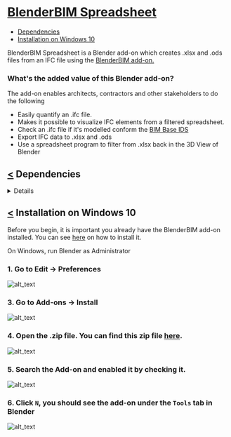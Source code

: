 # [BlenderBIM Spreadsheet](#start)
<a name="start"/>

- [Dependencies](#dependencies)
- [Installation on Windows 10](#installation_on_windows_10)

BlenderBIM Spreadsheet is a Blender add-on which creates .xlsx and .ods files from an IFC file using the [BlenderBIM add-on.](https://blenderbim.org/) 


### What's the added value of this Blender add-on?
The add-on enables architects, contractors and other stakeholders to do the following
- Easily quantify an .ifc file. 
- Makes it possible to visualize IFC elements from a filtered spreadsheet.
- Check an .ifc file if it's modelled conform the [BIM Base IDS](https://www.bimloket.nl//documents/BIM-ILS_infographicA4_2020_UK_021.pdf)
- Export IFC data to .xlsx and .ods 
- Use a spreadsheet program to filter from .xlsx back in the 3D View of Blender



## [<](#start) Dependencies
<a name="dependencies"/>
<details>
<p>


The BlenderBIM has been developed and tested with the following dependecies on Windows 10. BlenderBIM needs to be installed first for this add-on works.

module/software | version
---- | -----
Blender | 2.93 & 3.0.0 & 3.0.1
blenderbim add-on | 0.211117
pandas | 1.3.5
xlsxwriter | 3.0.2
openpyxl | 3.0.9
ifcopenshell | comes with the BlenderBIM add-on

</p>
</details>

## [<](#start) Installation on Windows 10

  
Before you begin, it is important you already have the BlenderBIM add-on installed. You can see [here](https://blenderbim.org/install-blenderbim.html) on how to install it.

On Windows, run Blender as Administrator

### 1. Go to Edit -> Preferences
![alt_text](https://github.com/C-Claus/BlenderScripts/blob/master/BlenderBIMSpreadsheet/images/00_install/00_edit_preferences.png)

### 3. Go to Add-ons -> Install
![alt_text](https://github.com/C-Claus/BlenderScripts/blob/master/BlenderBIMSpreadsheet/images/00_install/00_click_install.png)

### 4. Open the .zip file. You can find this zip file [here](https://github.com/C-Claus/BlenderScripts/blob/master/BlenderBIMSpreadsheet/BlenderBIMSpreadsheet.zip).
![alt_text](https://github.com/C-Claus/BlenderScripts/blob/master/BlenderBIMSpreadsheet/images/00_install/00_install_zip.png)

### 5. Search the Add-on and enabled it by checking it.
![alt_text](https://github.com/C-Claus/BlenderScripts/blob/master/BlenderBIMSpreadsheet/images/00_install/01_enable_addon.png)


### 6. Click ```N```, you should see the add-on under the ```Tools``` tab in Blender
![alt_text](https://github.com/C-Claus/BlenderScripts/blob/master/BlenderBIMSpreadsheet/images/00_install/02a_location_addon.PNG)


